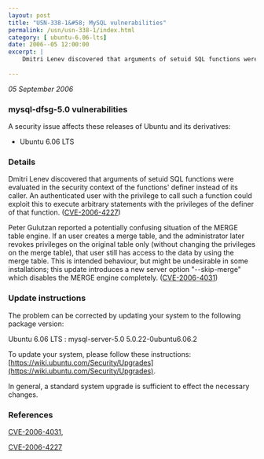 ```yaml
---
layout: post
title: "USN-338-1&#58; MySQL vulnerabilities"
permalink: /usn/usn-338-1/index.html
category: [ ubuntu-6.06-lts]
date: 2006--05 12:00:00
excerpt: |
    Dmitri Lenev discovered that arguments of setuid SQL functions were evaluated in the security context of the functions&#39; definer instead of its caller. An authenticated user with the privilege to call such a function could exploit this to execute arbitrary statements with the privileges of the definer of that function. ([CVE-2006-4227](http://people.ubuntu.com/~ubuntu-security/cve/CVE-2006-4227))
    
--- 
```

 
 

*05 September 2006*

### mysql-dfsg-5.0 vulnerabilities

A security issue affects these releases of Ubuntu and its derivatives:

* Ubuntu 6.06 LTS

### Details

Dmitri Lenev discovered that arguments of setuid SQL functions were evaluated in the security context of the functions&#39; definer instead of its caller. An authenticated user with the privilege to call such a function could exploit this to execute arbitrary statements with the privileges of the definer of that function. ([CVE-2006-4227](http://people.ubuntu.com/~ubuntu-security/cve/CVE-2006-4227))

Peter Gulutzan reported a potentially confusing situation of the MERGE table engine. If an user creates a merge table, and the administrator later revokes privileges on the original table only (without changing the privileges on the merge table), that user still has access to the data by using the merge table. This is intended behaviour, but might be undesirable in some installations; this update introduces a new server option &quot;--skip-merge&quot; which disables the MERGE engine completely. ([CVE-2006-4031](http://people.ubuntu.com/~ubuntu-security/cve/CVE-2006-4031))

### Update instructions

The problem can be corrected by updating your system to the following package version:

Ubuntu 6.06 LTS
 : mysql-server-5.0 <span>5.0.22-0ubuntu6.06.2</span>

To update your system, please follow these instructions: [https://wiki.ubuntu.com/Security/Upgrades](https://wiki.ubuntu.com/Security/Upgrades).

In general, a standard system upgrade is sufficient to effect the necessary changes.

### References

 
 [CVE-2006-4031](http://people.ubuntu.com/~ubuntu-security/cve/CVE-2006-4031), 

 [CVE-2006-4227](http://people.ubuntu.com/~ubuntu-security/cve/CVE-2006-4227)
 

